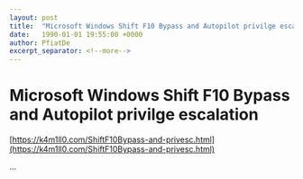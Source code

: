 ```yaml
---
layout: post
title:  "Microsoft Windows Shift F10 Bypass and Autopilot privilge escalation"
date:   1990-01-01 19:55:00 +0000
author: PfiatDe
excerpt_separator: <!--more-->
---
```


# Microsoft Windows Shift F10 Bypass and Autopilot privilge escalation
[https://k4m1ll0.com/ShiftF10Bypass-and-privesc.html](https://k4m1ll0.com/ShiftF10Bypass-and-privesc.html)

...
<!--more-->
